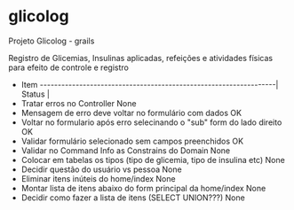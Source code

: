 # glicolog
Projeto Glicolog - grails

Registro de Glicemias, Insulinas aplicadas, refeições e atividades físicas para efeito de controle e registro


* Item ------------------------------------------------------------------| Status |
* Tratar erros no Controller                                                None
* Mensagem de erro deve voltar no formulário com dados                      OK
* Voltar no formulario após erro selecinando o "sub" form do lado direito   OK
* Validar formulário selecionado sem campos preenchidos                     OK
* Validar no Command Info as Constrains do Domain                           None
* Colocar em tabelas os tipos (tipo de glicemia, tipo de insulina etc)      None
* Decidir questão do usuário vs pessoa                                      None
* Eliminar itens inúteis do home/index                                      None
* Montar lista de itens abaixo do form principal da home/index              None
* Decidir como fazer a lista de itens (SELECT UNION???)                     None